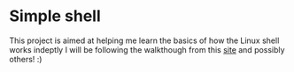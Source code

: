 # Simple shell

This project is aimed at helping me learn the basics of how the Linux shell works indeptly
I will be following the walkthough from this [site](https://hackernoon.com/lets-build-a-linux-shell-part-i-bz3n3vg1)  and possibly others! :)